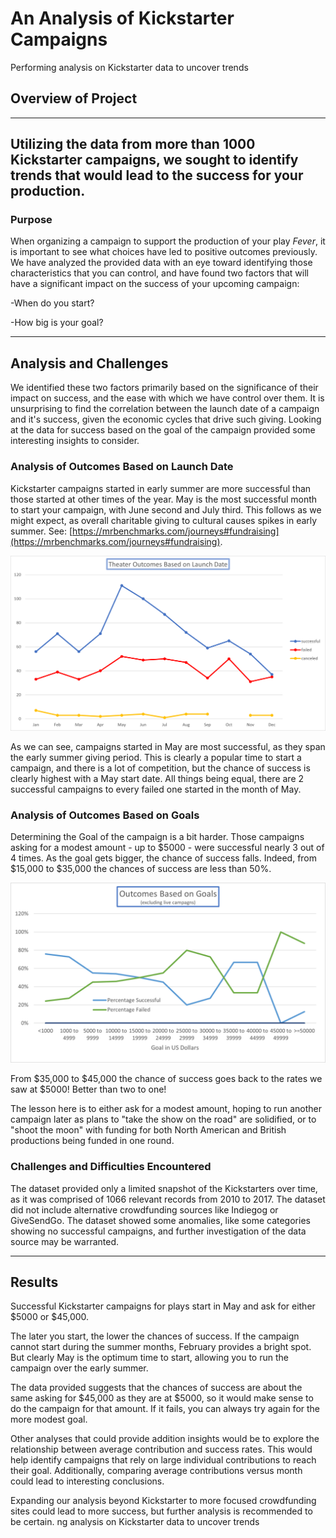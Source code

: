 # An Analysis of Kickstarter Campaigns

Performing analysis on Kickstarter data to uncover trends

## Overview of Project
---
Utilizing the data from more than 1000 Kickstarter campaigns, we sought to identify trends that would lead to the success for your production.
---
### Purpose

When organizing a campaign to support the production of your play *Fever*, it is important to see what choices have led to positive outcomes previously. We have analyzed the provided data with an eye toward identifying those characteristics that you can control, and have found two factors that will have a significant impact on the success of your upcoming campaign:

-When do you start?

-How big is your goal?

---
## Analysis and Challenges

We identified these two factors primarily based on the significance of their impact on success, and the ease with which we have control over them. It is unsurprising to find the correlation between the launch date of a campaign and it's success, given the economic cycles that drive such giving. Looking at the data for success based on the goal of the campaign provided some interesting insights to consider.

### Analysis of Outcomes Based on Launch Date

Kickstarter campaigns started in early summer are more successful than those started at other times of the year. May is the most successful month to start your campaign, with June second and July third. This follows as we might expect, as overall charitable giving to cultural causes spikes in early summer. See: [https://mrbenchmarks.com/journeys#fundraising](https://mrbenchmarks.com/journeys#fundraising).

![Theater Outcomes by Launch Date](Theater_Outcomes_vs_Launch.png)

As we can see, campaigns started in May are most successful, as they span the early summer giving period. This is clearly a popular time to start a campaign, and there is a lot of competition, but the chance of success is clearly highest with a May start date. All things being equal, there are 2 successful campaigns to every failed one started in the month of May.

### Analysis of Outcomes Based on Goals

Determining the Goal of the campaign is a bit harder. Those campaigns asking for a modest amount - up to $5000 - were successful nearly 3 out of 4 times. As the goal gets bigger, the chance of success falls. Indeed, from $15,000 to $35,000 the chances of success are less than 50%.

![Theater Outcomes Based on Goals](Outcomes_vs_Goals.png)

From $35,000 to $45,000 the chance of success goes back to the rates we saw at $5000! Better than two to one! 

The lesson here is to either ask for a modest amount, hoping to run another campaign later as plans to "take the show on the road" are solidified, or to "shoot the moon" with funding for both North American and British productions being funded in one round. 


### Challenges and Difficulties Encountered

The dataset provided only a limited snapshot of the Kickstarters over time, as it was comprised of 1066 relevant records from 2010 to 2017. The dataset did not include alternative crowdfunding sources like Indiegog or GiveSendGo. The dataset showed some anomalies, like some categories showing no successful campaigns, and further investigation of the data source may be warranted.

---
## Results

Successful Kickstarter campaigns for plays start in May and ask for either $5000 or $45,000. 

The later you start, the lower the chances of success. If the campaign cannot start during the summer months, February provides a bright spot. But clearly May is the optimum time to start, allowing you to run the campaign over the early summer.

The data provided suggests that the chances of success are about the same asking for $45,000 as they are at $5000, so it would make sense to do the campaign for that amount. If it fails, you can always try again for the more modest goal.

Other analyses that could provide addition insights would be to explore the relationship between average contribution and success rates. This would help identify campaigns that rely on large individual contributions to reach their goal. Additionally, comparing average contributions versus month could lead to interesting conclusions. 

Expanding our analysis beyond Kickstarter to more focused crowdfunding sites could lead to more success, but further analysis is recommended to be certain.
ng analysis on Kickstarter data to uncover trends

